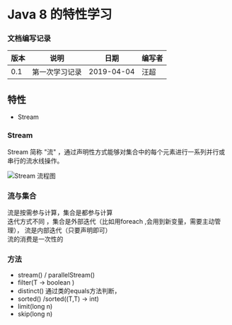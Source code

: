 # Java 8 的特性学习


### 文档编写记录

版本    |   说明    |   日期   | 编写者 
-------| ----------| ---------| --------
 0.1   | 第一次学习记录 |  2019-04-04 |  汪超
 
 
 ## 特性
 - Stream
 
 
 
 
 ### Stream 
 
  Stream 简称 "流" ，通过声明性方式能够对集合中的每个元素进行一系列并行或串行的流水线操作。
  
  ![Stream 流程图](https://upload-images.jianshu.io/upload_images/8807674-7deaa650e3d8bae8.png?imageMogr2/auto-orient/)

  
###  流与集合
 流是按需参与计算，集合是都参与计算   
 迭代方式不同 ，集合是外部迭代（比如用foreach ,会用到新变量，需要主动管理）， 流是内部迭代（只要声明即可）  
 流的消费是一次性的
 
### 方法 
 - stream() / parallelStream() 
 - filter(T -> boolean )
 - distinct()   通过类的equals方法判断， 
 - sorted() /sorted((T,T) -> int)
 - limit(long n) 
 - skip(long n)